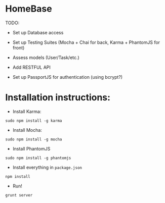 HomeBase
========


TODO:

+ Set up Database access

+ Set up Testing Suites (Mocha + Chai for back, Karma + PhantomJS for front)

+ Assess models (User/Task/etc.)

+ Add RESTFUL API

+ Set up PassportJS for authentication (using bcrypt?)


Installation instructions:
==========================

+ Install Karma:

```sudo npm install -g karma```

+ Install Mocha:

```sudo npm install -g mocha```

+ Install PhantomJS

```sudo npm install -g phantomjs```


+ Install everything in ```package.json```

```npm install```

+ Run!

```grunt server```
